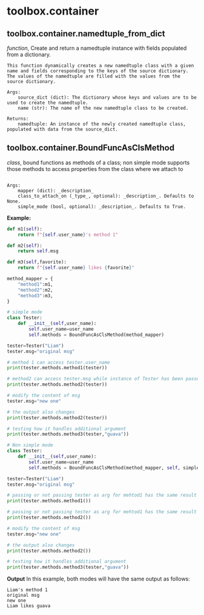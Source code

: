 # toolbox.container

## toolbox.container.namedtuple_from_dict
*function*, Create and return a namedtuple instance with fields populated from a dictionary.
```nohighlight
This function dynamically creates a new namedtuple class with a given name and fields corresponding to the keys of the source dictionary. The values of the namedtuple are filled with the values from the source dictionary.

Args:
    source_dict (dict): The dictionary whose keys and values are to be used to create the namedtuple.
    name (str): The name of the new namedtuple class to be created.

Returns:
    namedtuple: An instance of the newly created namedtuple class, populated with data from the source_dict.
```

## toolbox.container.BoundFuncAsClsMethod
*class*, bound functions as methods of a class; non simple mode supports those methods to access properties from the class where we attach to 
```nohighlight

Args:
    mapper (dict): _description_
    class_to_attach_on (_type_, optional): _description_. Defaults to None.
    simple_mode (bool, optional): _description_. Defaults to True.
```

**Example:**
```python
def m1(self):
    return f"{self.user_name}'s method 1"

def m2(self):
    return self.msg

def m3(self,favorite):
    return f"{self.user_name} likes {favorite}"

method_mapper = {
    "method1":m1,
    "method2":m2,
    "method3":m3,
}

# simple mode
class Tester:
    def __init__(self,user_name):
        self.user_name=user_name
        self.methods = BoundFuncAsClsMethod(method_mapper)

tester=Tester("Liam")
tester.msg="original msg"

# method 1 can access tester.user_name
print(tester.methods.method1(tester))

# method2 can access tester.msg while instance of Tester has been passed to m2 as an arg during initilization
print(tester.methods.method2(tester))

# modify the content of msg
tester.msg="new one"

# the output also changes
print(tester.methods.method2(tester))

# testing how it handles additional argument 
print(tester.methods.method3(tester,"guava"))

# Non simple mode
class Tester:
    def __init__(self,user_name):
        self.user_name=user_name
        self.methods = BoundFuncAsClsMethod(method_mapper, self, simple_mode=False)

tester=Tester("Liam")
tester.msg="original msg"

# passing or not passing tester as arg for mehtod1 has the same result
print(tester.methods.method1())

# passing or not passing tester as arg for mehtod1 has the same result
print(tester.methods.method2())

# modify the content of msg
tester.msg="new one"

# the output also changes
print(tester.methods.method2())

# testing how it handles additional argument 
print(tester.methods.method3(tester,"guava"))
```

**Output**
In this example, both modes will have the same output as follows:
```nohighlight
Liam's method 1
original msg
new one
Liam likes guava
```        

